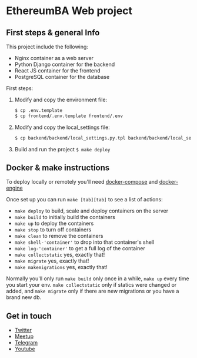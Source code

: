 # EthereumBA Web project #

## First steps & general Info ##
This project include the following:

  *  Nginx container as a web server
  *  Python Django container for the backend
  *  React JS container for the frontend
  *  PostgreSQL container for the database

First steps:

  1.  Modify and copy the environment file:
      ```bash
      $ cp .env.template
      $ cp frontend/.env.template frontend/.env
      ```
  2.  Modify and copy the local_settings file:
      ```bash
      $ cp backend/backend/local_settings.py.tpl backend/backend/local_settings.py
      ```
  3.  Build and run the project
     ```
     $ make deploy
     ```


## Docker & make instructions ##
To deploy locally or remotely you'll need [docker-compose](https://docs.docker.com/compose/install/) and [docker-engine](https://docs.docker.com/engine/installation/linux/ubuntulinux/)


Once set up you can run `make [tab][tab]` to see a list of actions:

  *  `make deploy` to build, scale and deploy containers on the server
  *  `make build` to initially build the containers
  *  `make up` to deploy the containers
  *  `make stop` to turn off containers
  *  `make clean` to remove the containers
  *  `make shell-'container'` to drop into that container's shell
  *  `make log-'container'` to get a full log of the container
  *  `make collectstatic` yes, exactly that!
  *  `make migrate` yes, exactly that!
  *  `make makemigrations` yes, exactly that!

Normally you'll only run `make build` only once in a while, `make up` every time you start your env.
`make collectstatic` only if statics were changed or added, and `make migrate` only if there are new migrations or you have a brand new db.

## Get in touch ##
  * [Twitter](https://twitter.com/ethereumba)
  * [Meetup](https://www.meetup.com/ethereum-ba/)
  * [Telegram](https://t.me/EthereumBA)
  * [Youtube](https://ethereumba.com/youtube)
